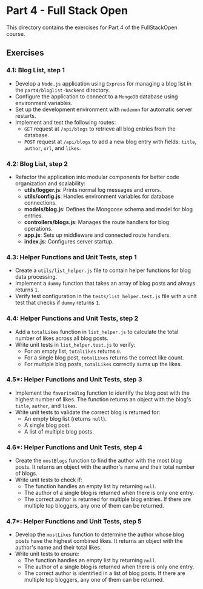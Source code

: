 # Part 4 - Full Stack Open

This directory contains the exercises for Part 4 of the FullStackOpen course.

## Exercises

### 4.1: Blog List, step 1
- Develop a `Node.js` application using `Express` for managing a blog list in the `part4/bloglist-backend` directory.
- Configure the application to connect to a `MongoDB` database using environment variables.
- Set up the development environment with `nodemon` for automatic server restarts.
- Implement and test the following routes:
  - `GET` request at `/api/blogs` to retrieve all blog entries from the database.
  - `POST` request at `/api/blogs` to add a new blog entry with fields: `title`, `author`, `url`, and `likes`.

### 4.2: Blog List, step 2
- Refactor the application into modular components for better code organization and scalability:
  - **utils/logger.js**: Prints normal log messages and errors.
  - **utils/config.js**: Handles environment variables for database connections.
  - **models/blog.js**: Defines the Mongoose schema and model for blog entries.
  - **controllers/blogs.js**: Manages the route handlers for blog operations.
  - **app.js**: Sets up middleware and connected route handlers.
  - **index.js**: Configures server startup.

### 4.3: Helper Functions and Unit Tests, step 1
- Create a `utils/list_helper.js` file to contain helper functions for blog data processing.
- Implement a `dummy` function that takes an array of blog posts and always returns `1`.  
- Verify test configuration in the `tests/list_helper.test.js` file with a unit test that checks if `dummy` returns `1`.

### 4.4: Helper Functions and Unit Tests, step 2
- Add a `totalLikes` function in `list_helper.js` to calculate the total number of likes across all blog posts.  
- Write unit tests in `list_helper.test.js` to verify:
  - For an empty list, `totalLikes` returns `0`.
  - For a single blog post, `totalLikes` returns the correct like count.
  - For multiple blog posts, `totalLikes` correctly sums up the likes.

### 4.5\*: Helper Functions and Unit Tests, step 3
- Implement the `favoriteBlog` function to identify the blog post with the highest number of likes. The function returns an object with the blog's `title`, `author`, and `likes`.  
- Write unit tests to validate the correct blog is returned for:
  - An empty blog list (returns `null`).
  - A single blog post.
  - A list of multiple blog posts.

### 4.6\*: Helper Functions and Unit Tests, step 4
- Create the `mostBlogs` function to find the author with the most blog posts. It returns an object with the author's name and their total number of blogs.  
- Write unit tests to check if:
  - The function handles an empty list by returning `null`.
  - The author of a single blog is returned when there is only one entry.
  - The correct author is returned for multiple blog entries. If there are multiple top bloggers, any one of them can be returned.

### 4.7\*: Helper Functions and Unit Tests, step 5
- Develop the `mostLikes` function to determine the author whose blog posts have the highest combined likes. It returns an object with the author's name and their total likes.  
- Write unit tests to ensure:
  - The function handles an empty list by returning `null`.
  - The author of a single blog is returned when there is only one entry.
  - The correct author is identified in a list of blog posts. If there are multiple top bloggers, any one of them can be returned.
